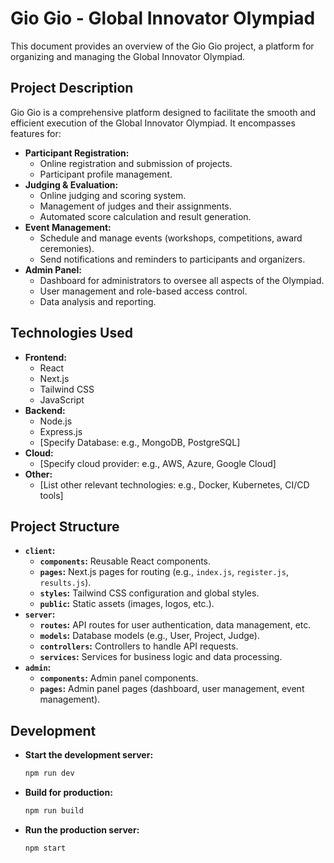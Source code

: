 # Gio Gio - Global Innovator Olympiad

This document provides an overview of the Gio Gio project, a platform for organizing and managing the Global Innovator Olympiad.

## Project Description

Gio Gio is a comprehensive platform designed to facilitate the smooth and efficient execution of the Global Innovator Olympiad. It encompasses features for:

* **Participant Registration:** 
    * Online registration and submission of projects.
    * Participant profile management.
* **Judging & Evaluation:**
    * Online judging and scoring system.
    * Management of judges and their assignments.
    * Automated score calculation and result generation.
* **Event Management:**
    * Schedule and manage events (workshops, competitions, award ceremonies).
    * Send notifications and reminders to participants and organizers.
* **Admin Panel:** 
    * Dashboard for administrators to oversee all aspects of the Olympiad.
    * User management and role-based access control.
    * Data analysis and reporting.

## Technologies Used

* **Frontend:**
    * React
    * Next.js
    * Tailwind CSS
    * JavaScript
* **Backend:**
    * Node.js
    * Express.js 
    * [Specify Database: e.g., MongoDB, PostgreSQL]
* **Cloud:** 
    * [Specify cloud provider: e.g., AWS, Azure, Google Cloud] 
* **Other:** 
    * [List other relevant technologies: e.g., Docker, Kubernetes, CI/CD tools]

## Project Structure

* **`client`:** 
    * **`components`:** Reusable React components.
    * **`pages`:** Next.js pages for routing (e.g., `index.js`, `register.js`, `results.js`).
    * **`styles`:** Tailwind CSS configuration and global styles.
    * **`public`:** Static assets (images, logos, etc.).
* **`server`:** 
    * **`routes`:** API routes for user authentication, data management, etc.
    * **`models`:** Database models (e.g., User, Project, Judge).
    * **`controllers`:** Controllers to handle API requests.
    * **`services`:** Services for business logic and data processing.
* **`admin`:** 
    * **`components`:** Admin panel components.
    * **`pages`:** Admin panel pages (dashboard, user management, event management).

## Development

* **Start the development server:**
    ```bash
    npm run dev 
    ```

* **Build for production:**
    ```bash
    npm run build
    ```

* **Run the production server:**
    ```bash
    npm start
    ```
